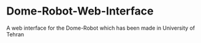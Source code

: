 # Dome-Robot-Web-Interface
A web interface for the Dome-Robot which has been made in University of Tehran

